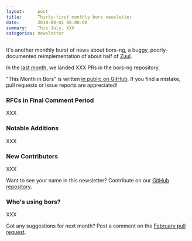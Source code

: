 ```yaml
---
layout:     post
title:      Thirty-first monthly bors newsletter
date:       2019-08-01 00:00:00
summary:    This July, XXX
categories: newsletter
---
```


It's another monthly burst of news about bors-ng, a buggy, poorly-documented reimplementation of about half of [Zuul](https://zuul-ci.org/docs/zuul/).

In the [last month](https://github.com/bors-ng/bors-ng/pulls?utf8=%E2%9C%93&q=is%3Apr%20is%3Amerged%20closed%3A2019-07-01..2019-07-31),
we landed XXX PRs in the bors-ng repository.

"This Month in Bors" is written [in public on GitHub][GitHub for TMiB].
If you find a mistake, pull requests or issue reports are appreciated!

[GitHub for TMiB]: https://github.com/bors-ng/bors-ng.github.io


### RFCs in Final Comment Period

XXX


### Notable Additions

XXX


### New Contributors

XXX

Want to see your name in this newsletter? Contribute on our [GitHub repository](https://github.com/bors-ng/bors-ng).


### Who's using bors?

XXX

Got any suggestions for next month?
Post a comment on the [February pull request](https://github.com/bors-ng/bors-ng.github.io/pull/___).
